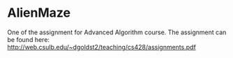# AlienMaze
One of the assignment for Advanced Algorithm course. The assignment can be found here: http://web.csulb.edu/~dgoldst2/teaching/cs428/assignments.pdf
